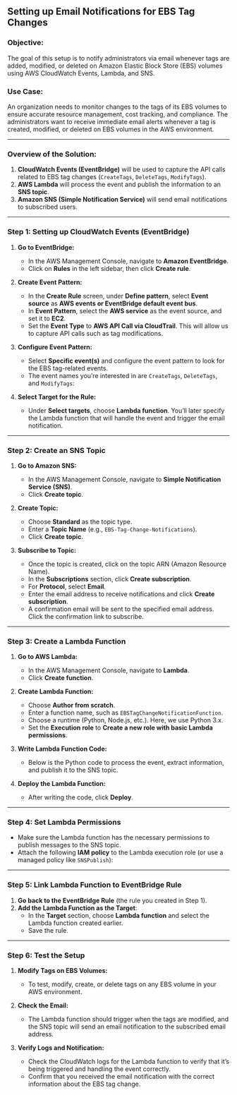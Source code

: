 ## Setting up Email Notifications for EBS Tag Changes

### **Objective:**
The goal of this setup is to notify administrators via email whenever tags are added, modified, or deleted on Amazon Elastic Block Store (EBS) volumes using AWS CloudWatch Events, Lambda, and SNS.

### **Use Case:**
An organization needs to monitor changes to the tags of its EBS volumes to ensure accurate resource management, cost tracking, and compliance. The administrators want to receive immediate email alerts whenever a tag is created, modified, or deleted on EBS volumes in the AWS environment.

---

### **Overview of the Solution:**

1. **CloudWatch Events (EventBridge)** will be used to capture the API calls related to EBS tag changes (`CreateTags`, `DeleteTags`, `ModifyTags`).
2. **AWS Lambda** will process the event and publish the information to an **SNS topic**.
3. **Amazon SNS (Simple Notification Service)** will send email notifications to subscribed users.

---

### **Step 1: Setting up CloudWatch Events (EventBridge)**

1. **Go to EventBridge:**
   - In the AWS Management Console, navigate to **Amazon EventBridge**.
   - Click on **Rules** in the left sidebar, then click **Create rule**.

2. **Create Event Pattern:**
   - In the **Create Rule** screen, under **Define pattern**, select **Event source** as **AWS events or EventBridge default event bus**.
   - In **Event Pattern**, select the **AWS service** as the event source, and set it to **EC2**.
   - Set the **Event Type** to **AWS API Call via CloudTrail**. This will allow us to capture API calls such as tag modifications.

3. **Configure Event Pattern:**
   - Select **Specific event(s)** and configure the event pattern to look for the EBS tag-related events.
   - The event names you’re interested in are `CreateTags`, `DeleteTags`, and `ModifyTags`:


4. **Select Target for the Rule:**
   - Under **Select targets**, choose **Lambda function**. You’ll later specify the Lambda function that will handle the event and trigger the email notification.

---

### **Step 2: Create an SNS Topic**

1. **Go to Amazon SNS:**
   - In the AWS Management Console, navigate to **Simple Notification Service (SNS)**.
   - Click **Create topic**.

2. **Create Topic:**
   - Choose **Standard** as the topic type.
   - Enter a **Topic Name** (e.g., `EBS-Tag-Change-Notifications`).
   - Click **Create topic**.

3. **Subscribe to Topic:**
   - Once the topic is created, click on the topic ARN (Amazon Resource Name).
   - In the **Subscriptions** section, click **Create subscription**.
   - For **Protocol**, select **Email**.
   - Enter the email address to receive notifications and click **Create subscription**.
   - A confirmation email will be sent to the specified email address. Click the confirmation link to subscribe.

---

### **Step 3: Create a Lambda Function**

1. **Go to AWS Lambda:**
   - In the AWS Management Console, navigate to **Lambda**.
   - Click **Create function**.

2. **Create Lambda Function:**
   - Choose **Author from scratch**.
   - Enter a function name, such as `EBSTagChangeNotificationFunction`.
   - Choose a runtime (Python, Node.js, etc.). Here, we use Python 3.x.
   - Set the **Execution role** to **Create a new role with basic Lambda permissions**.

3. **Write Lambda Function Code:**
   - Below is the Python code to process the event, extract information, and publish it to the SNS topic.

4. **Deploy the Lambda Function:**
   - After writing the code, click **Deploy**.

---

### **Step 4: Set Lambda Permissions**

- Make sure the Lambda function has the necessary permissions to publish messages to the SNS topic.
- Attach the following **IAM policy** to the Lambda execution role (or use a managed policy like `SNSPublish`):

---

### **Step 5: Link Lambda Function to EventBridge Rule**

1. **Go back to the EventBridge Rule** (the rule you created in Step 1).
2. **Add the Lambda Function as the Target**:
   - In the **Target** section, choose **Lambda function** and select the Lambda function created earlier.
   - Save the rule.

---

### **Step 6: Test the Setup**

1. **Modify Tags on EBS Volumes:**
   - To test, modify, create, or delete tags on any EBS volume in your AWS environment.
   
2. **Check the Email:**
   - The Lambda function should trigger when the tags are modified, and the SNS topic will send an email notification to the subscribed email address.

3. **Verify Logs and Notification:**
   - Check the CloudWatch logs for the Lambda function to verify that it’s being triggered and handling the event correctly.
   - Confirm that you received the email notification with the correct information about the EBS tag change.

